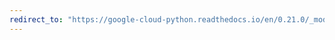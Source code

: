 ```yaml
---
redirect_to: "https://google-cloud-python.readthedocs.io/en/0.21.0/_modules/google/cloud/monitoring/timeseries.html"
---
```

